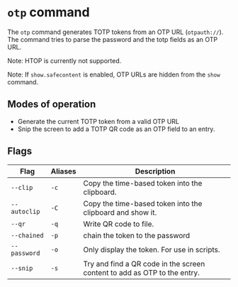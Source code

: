 # `otp` command

The `otp` command generates TOTP tokens from an OTP URL (`otpauth://`).
The command tries to parse the password and the totp fields as an OTP URL.

Note: HTOP is currently not supported.

Note: If `show.safecontent` is enabled, OTP URLs are hidden from the `show` command.

## Modes of operation

* Generate the current TOTP token from a valid OTP URL
* Snip the screen to add a TOTP QR code as an OTP field to an entry.

## Flags

| Flag         | Aliases | Description                                                              |
|--------------|---------|--------------------------------------------------------------------------|
| `--clip`     | `-c`    | Copy the time-based token into the clipboard.                            |
| `--autoclip` | `-C`    | Copy the time-based token into the clipboard and show it.                |
| `--qr`       | `-q`    | Write QR code to file.                                                   |
| `--chained`  | `-p`    | chain the token to the password                                          |
| `--password` | `-o`    | Only display the token. For use in scripts.                              |
| `--snip`     | `-s`    | Try and find a QR code in the screen content to add as OTP to the entry. |
